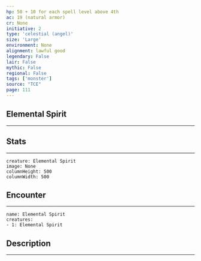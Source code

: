 ```yaml
---
hp: 50 + 10 for each spell level above 4th
ac: 19 (natural armor)
cr: None
initiative: 2
type: 'celestial (angel)'    
size: 'Large'
environment: None
alignment: lawful good
legendary: False
lair: False
mythic: False
regional: False
tags: ['monster']
source: "TCE"
page: 111
---
```


## Elemental Spirit
---



## Stats
---

```statblock
creature: Elemental Spirit
image: None
columnHeight: 500
columnWidth: 500
```

## Encounter
---

```encounter-table
name: Elemental Spirit
creatures:
- 1: Elemental Spirit
```

## Description
---




